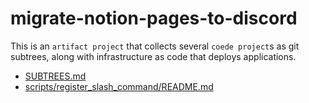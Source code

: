 # migrate-notion-pages-to-discord

This is an `artifact project` that collects several `coede project`s as git subtrees, along with infrastructure as code that deploys applications.

- [SUBTREES.md](.subtree/SUBTREES.md)
- [scripts/register_slash_command/README.md](scripts/register_slash_command/README.md)
